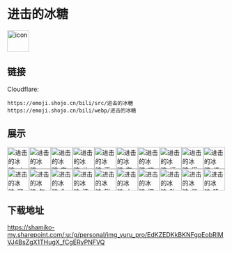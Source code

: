 # 进击的冰糖
<img src="https://emoji.shojo.cn/bili/src/进击的冰糖/icon.png" width="50" height="50" alt="icon">

## 链接
Cloudflare:
```
https://emoji.shojo.cn/bili/src/进击的冰糖
https://emoji.shojo.cn/bili/webp/进击的冰糖
```
## 展示
<img src="https://emoji.shojo.cn/bili/src/进击的冰糖/进击的冰糖-ok.png" width="50" height="50" alt="进击的冰糖-ok"><img src="https://emoji.shojo.cn/bili/src/进击的冰糖/进击的冰糖-XXBT.png" width="50" height="50" alt="进击的冰糖-XXBT"><img src="https://emoji.shojo.cn/bili/src/进击的冰糖/进击的冰糖-害怕.png" width="50" height="50" alt="进击的冰糖-害怕"><img src="https://emoji.shojo.cn/bili/src/进击的冰糖/进击的冰糖-补充糖分.png" width="50" height="50" alt="进击的冰糖-补充糖分"><img src="https://emoji.shojo.cn/bili/src/进击的冰糖/进击的冰糖-不愧是你.png" width="50" height="50" alt="进击的冰糖-不愧是你"><img src="https://emoji.shojo.cn/bili/src/进击的冰糖/进击的冰糖-车门焊死.png" width="50" height="50" alt="进击的冰糖-车门焊死"><img src="https://emoji.shojo.cn/bili/src/进击的冰糖/进击的冰糖-吃草.png" width="50" height="50" alt="进击的冰糖-吃草"><img src="https://emoji.shojo.cn/bili/src/进击的冰糖/进击的冰糖-打call.png" width="50" height="50" alt="进击的冰糖-打call"><img src="https://emoji.shojo.cn/bili/src/进击的冰糖/进击的冰糖-懂得都懂.png" width="50" height="50" alt="进击的冰糖-懂得都懂"><img src="https://emoji.shojo.cn/bili/src/进击的冰糖/进击的冰糖-烤肉中.png" width="50" height="50" alt="进击的冰糖-烤肉中"><img src="https://emoji.shojo.cn/bili/src/进击的冰糖/进击的冰糖-溜了溜了.png" width="50" height="50" alt="进击的冰糖-溜了溜了"><img src="https://emoji.shojo.cn/bili/src/进击的冰糖/进击的冰糖-每日一D.png" width="50" height="50" alt="进击的冰糖-每日一D"><img src="https://emoji.shojo.cn/bili/src/进击的冰糖/进击的冰糖-你邪了门.png" width="50" height="50" alt="进击的冰糖-你邪了门"><img src="https://emoji.shojo.cn/bili/src/进击的冰糖/进击的冰糖-清楚清楚.png" width="50" height="50" alt="进击的冰糖-清楚清楚"><img src="https://emoji.shojo.cn/bili/src/进击的冰糖/进击的冰糖-锐利的剑.png" width="50" height="50" alt="进击的冰糖-锐利的剑"><img src="https://emoji.shojo.cn/bili/src/进击的冰糖/进击的冰糖-上流.png" width="50" height="50" alt="进击的冰糖-上流"><img src="https://emoji.shojo.cn/bili/src/进击的冰糖/进击的冰糖-探头.png" width="50" height="50" alt="进击的冰糖-探头"><img src="https://emoji.shojo.cn/bili/src/进击的冰糖/进击的冰糖-贴贴.png" width="50" height="50" alt="进击的冰糖-贴贴"><img src="https://emoji.shojo.cn/bili/src/进击的冰糖/进击的冰糖-挺好的.png" width="50" height="50" alt="进击的冰糖-挺好的"><img src="https://emoji.shojo.cn/bili/src/进击的冰糖/进击的冰糖-晚安.png" width="50" height="50" alt="进击的冰糖-晚安">

## 下载地址

https://shamiko-my.sharepoint.com/:u:/g/personal/img_yuru_pro/EdKZEDKkBKNFgpEobRlMVJ4BsZgX1THugX_fCgERyPNFVQ